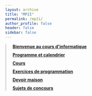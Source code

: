 ```yaml
---
layout: archive
title: "MP2I"
permalink: /mp2i/
author_profile: false
header: false
sidebar: false
---
```


<style>
  .custom-menu {
    border-left: 4px solid #ddd;
    padding-left: 20px;
    margin-bottom: 40px;
  }
  .custom-menu a {
    display: block;
    margin-bottom: 10px;
    font-weight: bold;
  }
</style>

<div class="custom-menu">
  <a href="/mp2i/bienvenue/">Bienvenue au cours d'informatique</a>
  <a href="/mp2i/programme/">Programme et calendrier</a>
  <a href="/mp2i/cours/">Cours</a>
  <a href="/mp2i/exos/">Exercices de programmation</a>
  <a href="/mp2i/devoirs/">Devoir maison</a>
  <a href="/mp2i/concours/">Sujets de concours</a>
</div>
